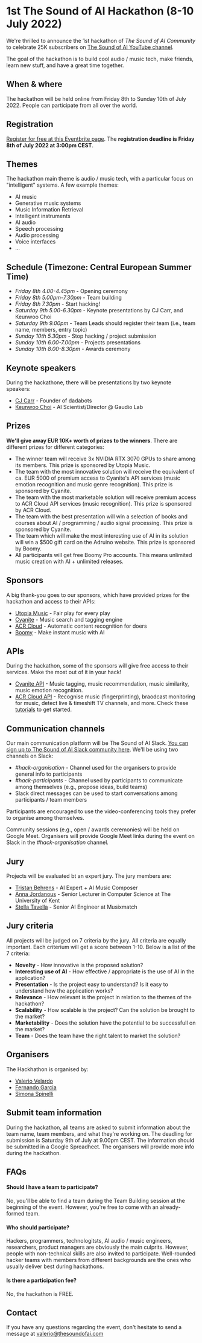 # 1st The Sound of AI Hackathon (8-10 July 2022)
We're thrilled to announce the 1st hackathon of _The Sound of AI Community_ to celebrate 25K subscribers on [The Sound of AI YouTube channel](https://www.youtube.com/channel/UCZPFjMe1uRSirmSpznqvJfQ).  

The goal of the hackathon is to build cool audio / music tech, make friends, learn new stuff, and have a great time together. 

## When & where
The hackathon will be held online from Friday 8th to Sunday 10th of July 2022. People can participate from all over the world.

## Registration
[Register for free at this Eventbrite page](https://www.eventbrite.com/e/1st-the-sound-of-ai-hackathon-tickets-365806857157). The **registration deadline is Friday 8th of July 2022 at 3:00pm CEST**.

## Themes
The hackathon main theme is audio / music tech, with a particular focus on "intelligent" systems. A few example themes:

- AI music
- Generative music systems
- Music Information Retrieval
- Intelligent instruments
- AI audio
- Speech processing
- Audio processing
- Voice interfaces
- ...

## Schedule (Timezone: Central European Summer Time)
- _Friday 8th 4.00-4.45pm_ - Opening ceremony
- _Friday 8th 5.00pm-7.30pm_ - Team building
- _Friday 8th 7.30pm_ - Start hacking!
- _Saturday 9th 5.00-6.30pm_ - Keynote presentations   by CJ Carr, and Keunwoo Choi
- _Saturday 9th 9.00pm_ - Team Leads should register their team (i.e., team name, members, entry topic) 
- _Sunday 10th 5.30pm_ - Stop hacking / project submission 
- _Sunday 10th 6.00-7.00pm_ - Projects presentations
- _Sunday 10th 8.00-8.30pm_ - Awards ceremony

## Keynote speakers
During the hackathone, there will be presentations by two keynote speakers:
- [CJ Carr](https://dadabots.com/) - Founder of dadabots
- [Keunwoo Choi](https://keunwoochoi.github.io/) - AI Scientist/Director @ Gaudio Lab

## Prizes
**We'll give away EUR 10K+ worth of prizes to the winners**. There are different prizes for different categories:

- The winner team will receive 3x NVIDIA RTX 3070 GPUs to share among its members. This prize is sponsored by Utopia Music.
- The team with the most innovative solution will receive the equivalent of ca. EUR 5000 of premium access to Cyanite's API services (music emotion recognition and music genre recognition). This prize is sponsored by Cyanite.
- The team with the most marketable solution will receive premium access to ACR Cloud API services (music recognition). This prize is sponsored by ACR Cloud.  
- The team with the best presentation will win a selection of books and courses about AI / programming / audio signal processing. This prize is sponsored by Cyanite. 
- The team which will make the most interesting use of AI in its solution will win a $500 gift card on the Adruino website. This prize is sponsored by Boomy.
- All participants will get free Boomy Pro accounts. This means unlimited music creation with AI + unlimited releases.


## Sponsors 
A big thank-you goes to our sponsors, which have provided prizes for the hackathon and access to their APIs:

- [Utopia Music](https://utopiamusic.com/) - Fair play for every play
- [Cyanite](https://cyanite.ai/) - Music search and tagging engine
- [ACR Cloud](https://www.acrcloud.com/) - Automatic content recognition for doers  
- [Boomy](https://boomy.com/) - Make instant music with AI


## APIs
During the hackathon, some of the sponsors will give free access to their services. Make the most out of it in your hack!

- [Cyanite API](https://cyanite.ai/#services) - Music tagging, music recommendation, music similarity, music emotion recognition. 
- [ACR Cloud API](https://www.acrcloud.com/) - Recognise music (fingerprinting), braodcast monitoring for music, detect live & timeshift TV channels, and more. Check these [tutorials](https://docs.acrcloud.com/tutorials) to get started.  


## Communication channels
Our main communication platform will be The Sound of AI Slack. [You can sign up to The Sound of AI Slack community here](https://valeriovelardo.com/the-sound-of-ai-community/). We'll be using two channels on Slack: 

- _#hack-organisation_ - Channel used for the organisers to provide general info to participants  
- _#hack-participants_ - Channel used by participants to communicate among themselves (e.g., propose ideas, build teams)
- Slack direct messages can be used to start conversations among participants / team members

Participants are encouraged to use the video-conferencing tools they prefer to organise among themselves.

Community sessions (e.g., open / awards ceremonies) will be held on Google Meet. Organisers will provide Google Meet links during the event on Slack in the _#hack-organisation_ channel.


## Jury
Projects will be evaluated bt an expert jury. The jury members are:
- [Tristan Behrens](https://ai-guru.de/) - AI Expert + AI Music Composer
- [Anna Jordanous](https://www.kent.ac.uk/computing/people/3051/jordanous-anna) - Senior Lecturer in Computer Science at The University of Kent
- [Stella Tavella](https://shoegazerstella.github.io/) - Senior AI Engineer at Musixmatch


## Jury criteria
All projects will be judged on 7 criteria by the jury. All criteria are equally important. Each criterium will get a score between 1-10. Below is a list of the 7 criteria:

- **Novelty** - How innovative is the proposed solution?
- **Interesting use of AI** - How effective / appropriate is the use of AI in the application?
- **Presentation** - Is the project easy to understand? Is it easy to understand how the application works?
- **Relevance** - How relevant is the project in relation to the themes of the hackathon? 
- **Scalability** - How scalable is the project? Can the solution be brought to the market?
- **Marketability** - Does the solution have the potential to be successfull on the market?
- **Team** - Does the team have the right talent to market the solution? 


## Organisers
The Hackhathon is organised by: 
- [Valerio Velardo](https://valeriovelardo.com/) 
- [Fernando Garcia](https://github.com/fergarciadlc)
- [Simona Spinelli](https://www.linkedin.com/in/simonaspinelli/)


## Submit team information
During the hackathon, all teams are asked to submit information about the team name, team members, and what they're working on. The deadling for submission is Saturday 9th of July at 9.00pm CEST. The information should be submitted in a Google Spreadheet. The organisers will provide more info during the hackathon.


## FAQs

#### Should I have a team to participate?
No, you'll be able to find a team during the Team Building session at the beginning of the event. However, you're free to come with an already-formed team. 

#### Who should participate?
Hackers, programmers, technologitsts, AI audio / music engineers, researchers, product managers are obviously the main culprits. However, people with non-technical skills are also invited to participate. Well-rounded hacker teams with members from different backgrounds are the ones who usually deliver best during hackathons. 

#### Is there a participation fee?
No, the hackathon is FREE.


## Contact
If you have any questions regarding the event, don't hesitate to send a message at [valerio@thesoundofai.com](mailto:valerio@thesoundofai.com)
